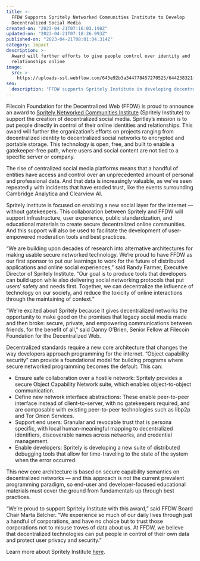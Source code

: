 ```yaml
---
title: >-
  FFDW Supports Spritely Networked Communities Institute to Develop
  Decentralized Social Media
created-on: "2023-04-21T07:16:03.198Z"
updated-on: "2023-04-21T07:18:26.993Z"
published-on: "2023-04-21T08:01:04.314Z"
category: impact
description: >-
  Award will further efforts to give people control over identity and
  relationships online
image:
  src: >-
    https://uploads-ssl.webflow.com/643e92b3a344778457270525/644238321fe00b575d74cba1_0816-ffdw-spritely.png
seo:
  description: "FFDW supports Spritely Institute in developing decentralized social media infrastructure that puts users in control of their online identities and relationships."
---
```


Filecoin Foundation for the Decentralized Web (FFDW) is proud to announce an award to [Spritely Networked Communities Institute](https://spritely.institute/) (Spritely Institute) to support the creation of decentralized social media. Spritley’s mission is to put people directly in control of their online identities and relationships. This award will further the organization’s efforts on projects ranging from decentralized identity to decentralized social networks to encrypted and portable storage. This technology is open, free, and built to enable a gatekeeper-free path, where users and social content are not tied to a specific server or company.

The rise of centralized social media platforms means that a handful of entities have access and control over an unprecedented amount of personal and professional data. And that data is increasingly valuable, as we’ve seen repeatedly with incidents that have eroded trust, like the events surrounding Cambridge Analytica and Clearview AI.

Spritely Institute is focused on enabling a new social layer for the internet — without gatekeepers. This collaboration between Spritely and FFDW will support infrastructure, user experience, public standardization, and educational materials to create secure decentralized online communities. And this support will also be used to facilitate the development of user-empowered moderation tools and best practices.

“We are building upon decades of research into alternative architectures for making usable secure networked technology. We’re proud to have FFDW as our first sponsor to put our learnings to work for the future of distributed applications and online social experiences,” said Randy Farmer, Executive Director of Spritely Institute. “Our goal is to produce tools that developers can build upon while also delivering social networking protocols that put users’ safety and needs first. Together, we can decentralize the influence of technology on our society, and reduce the toxicity of online interactions through the maintaining of context.”

“We’re excited about Spritely because it gives decentralized networks the opportunity to make good on the promises that legacy social media made and then broke: secure, private, and empowering communications between friends, for the benefit of all,” said Danny O’Brien, Senior Fellow at Filecoin Foundation for the Decentralized Web.

Decentralized standards require a new core architecture that changes the way developers approach programming for the internet. “Object capability security” can provide a foundational model for building programs where secure networked programming becomes the default. This can:

- Ensure safe collaboration over a hostile network: Spritely provides a secure Object Capability Network suite, which enables object-to-object communication.
- Define new network interface abstractions: These enable peer-to-peer interface instead of client-to-server, with no gatekeepers required, and are composable with existing peer-to-peer technologies such as libp2p and Tor Onion Services.
- Support end users: Granular and revocable trust that is persona specific, with local human-meaningful mapping to decentralized identifiers, discoverable names across networks, and credential management.
- Enable developers: Spritely is developing a new suite of distributed debugging tools that allow for time-traveling to the state of the system when the error occurred.

This new core architecture is based on secure capability semantics on decentralized networks — and this approach is not the current prevalent programming paradigm, so end-user and developer-focused educational materials must cover the ground from fundamentals up through best practices.

“We’re proud to support Spritely Institute with this award,” said FFDW Board Chair Marta Belcher. “We experience so much of our daily lives through just a handful of corporations, and have no choice but to trust those corporations not to misuse troves of data about us. At FFDW, we believe that decentralized technologies can put people in control of their own data and protect user privacy and security.”

Learn more about Spritely Institute [here](https://cts.businesswire.com/ct/CT?id=smartlink&url=https%3A%2F%2Ffreedom.press%2F&esheet=52499626&newsitemid=20210928005396&lan=en-US&anchor=here&index=4&md5=32f96da8342f7c3b734fb38d32831cda).
